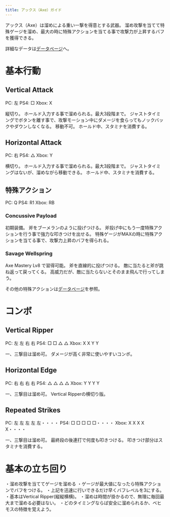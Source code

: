 ```yaml
---
title: アックス（Axe）ガイド
---
```

アックス（Axe）は溜めによる重い一撃を得意とする武器。
溜め攻撃を当てて特殊ゲージを溜め、最大の時に特殊アクションを当てる事で攻撃力が上昇するバフを獲得できる。

詳細なデータは[データページ](/data/axe)へ。

# 基本行動

## Vertical Attack

PC: 左
PS4: □
Xbox: X

縦切り。
ホールド入力する事で溜められる。最大3段階まで。
ジャストタイミングでボタンを離す事で、攻撃モーション中にダメージを食らってもノックバックやダウンしなくなる。
移動不可。
ホールド中、スタミナを消費する。

## Horizontal Attack

PC: 右
PS4: △
Xbox: Y

横切り。
ホールド入力する事で溜められる。最大3段階まで。
ジャストタイミングはないが、溜めながら移動できる。
ホールド中、スタミナを消費する。

## 特殊アクション

PC: Q
PS4: R1
Xbox: RB

### Concussive Payload

初期装備。
斧をブーメランのように投げつける。
斧投げ中にもう一度特殊アクションを行う事で強力な叩きつけを出せる。
特殊ゲージがMAXの時に特殊アクションを当てる事で、攻撃力上昇のバフを得られる。

### Savage Wellspring

Axe Mastery Lv8 で習得可能。
斧を直線的に投げつける。
敵に当たると斧が跳ね返って戻ってくる。
高威力だが、敵に当たらないとそのまま飛んで行ってしまう。

その他の特殊アクションは[データページ](/data/axe)を参照。

# コンボ

## Vertical Ripper

PC: 左 左 右 右
PS4: □ □ △ △ 
Xbox: X X Y Y

一、三撃目は溜め可。
ダメージが高く非常に使いやすいコンボ。

## Horizontal Edge

PC: 右 右 右 右
PS4: △ △ △ △
Xbox: Y Y Y Y

一、三撃目は溜め可。
Vertical Ripperの横切り版。

## Repeated Strikes

PC: 左 左 左 左 左・・・・
PS4: □ □ □ □ □・・・・
Xbox: X X X X X・・・・

一、三撃目は溜め可。
最終段の後連打で何度も叩きつける。
叩きつけ部分はスタミナを消費する。


# 基本の立ち回り

・溜め攻撃を当ててゲージを溜める
・ゲージが最大値になったら特殊アクションでバフをつける。
・上記を迅速に行いできるだけ早くバフレベルを3にする。
・基本はVertical Ripper(縦縦横横)。
・溜めは時間が掛かるので、無理に毎回最大まで溜める必要はない。
・どのタイミングならば安全に溜められるか、ベヒモスの特徴を覚えよう。

